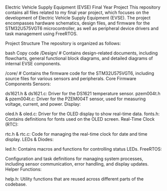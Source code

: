 Electric Vehicle Supply Equipment (EVSE) Final Year Project
This repository contains all files related to my final year project, which focuses on the development of Electric Vehicle Supply Equipment (EVSE). The project encompasses hardware schematics, design files, and firmware for the STM32U575VGT6 microcontroller, as well as peripheral device drivers and task management using FreeRTOS.

Project Structure
The repository is organized as follows:

bash
Copy code
/Design/                # Contains design-related documents, including flowcharts, general functional block diagrams, and detailed diagrams of internal EVSE components.

/core/                  # Contains the firmware code for the STM32U575VGT6, including source files for various sensors and peripherals.
Core Firmware Components
Sensors:

ds1621.h & ds1621.c: Driver for the DS1621 temperature sensor.
pzem004t.h & pzem004t.c: Driver for the PZEM004T sensor, used for measuring voltage, current, and power.
Display:

oled.h & oled.c: Driver for the OLED display to show real-time data.
fonts.h: Contains definitions for fonts used on the OLED screen.
Real-Time Clock (RTC):

rtc.h & rtc.c: Code for managing the real-time clock for date and time display.
LEDs & Diodes:

led.h: Contains macros and functions for controlling status LEDs.
FreeRTOS:

Configuration and task definitions for managing system processes, including sensor communication, error handling, and display updates.
Helper Functions:

help.h: Utility functions that are reused across different parts of the codebase.
